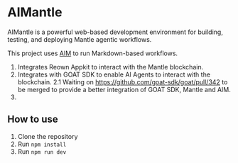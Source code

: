 # AIMantle

AIMantle is a powerful web-based development environment for building, testing, and deploying Mantle agentic workflows. 

This project uses [AIM](https://aim.microchipgnu.pt) to run Markdown-based workflows. 

1. Integrates Reown Appkit to interact with the Mantle blockchain.
2. Integrates with GOAT SDK to enable AI Agents to interact with the blockchain.
  2.1 Waiting on https://github.com/goat-sdk/goat/pull/342 to be merged to provide a better integration of GOAT SDK, Mantle and AIM.
3. 

## How to use

1. Clone the repository
2. Run `npm install`
3. Run `npm run dev`